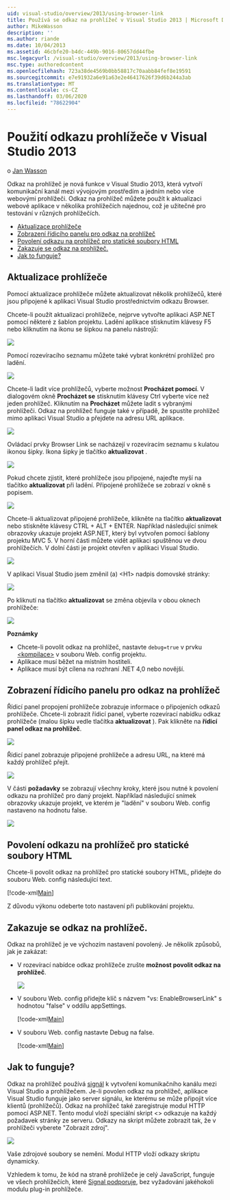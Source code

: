 ```yaml
---
uid: visual-studio/overview/2013/using-browser-link
title: Používá se odkaz na prohlížeč v Visual Studio 2013 | Microsoft Docs
author: MikeWasson
description: ''
ms.author: riande
ms.date: 10/04/2013
ms.assetid: 46cbfe20-b4dc-449b-9016-80657dd44fbe
msc.legacyurl: /visual-studio/overview/2013/using-browser-link
msc.type: authoredcontent
ms.openlocfilehash: 723a38de4569b0bb58817c70aabb84fef8e19591
ms.sourcegitcommit: e7e91932a6e91a63e2e46417626f39d6b244a3ab
ms.translationtype: MT
ms.contentlocale: cs-CZ
ms.lasthandoff: 03/06/2020
ms.locfileid: "78622904"
---
```

# <a name="using-browser-link-in-visual-studio-2013"></a>Použití odkazu prohlížeče v Visual Studio 2013

o [Jan Wasson](https://github.com/MikeWasson)

Odkaz na prohlížeč je nová funkce v Visual Studio 2013, která vytvoří komunikační kanál mezi vývojovým prostředím a jedním nebo více webovými prohlížeči. Odkaz na prohlížeč můžete použít k aktualizaci webové aplikace v několika prohlížečích najednou, což je užitečné pro testování v různých prohlížečích.

- [Aktualizace prohlížeče](#browser-refresh)
- [Zobrazení řídicího panelu pro odkaz na prohlížeč](#dashboard)
- [Povolení odkazu na prohlížeč pro statické soubory HTML](#static-html)
- [Zakazuje se odkaz na prohlížeč.](#disabling)
- [Jak to funguje?](#how-it-works)

<a id="browser-refresh"></a>
## <a name="browser-refresh"></a>Aktualizace prohlížeče

Pomocí aktualizace prohlížeče můžete aktualizovat několik prohlížečů, které jsou připojené k aplikaci Visual Studio prostřednictvím odkazu Browser.

Chcete-li použít aktualizaci prohlížeče, nejprve vytvořte aplikaci ASP.NET pomocí některé z šablon projektu. Ladění aplikace stisknutím klávesy F5 nebo kliknutím na ikonu se šipkou na panelu nástrojů:

![](using-browser-link/_static/image1.png)

Pomocí rozevíracího seznamu můžete také vybrat konkrétní prohlížeč pro ladění.

![](using-browser-link/_static/image2.png)

Chcete-li ladit více prohlížečů, vyberte možnost **Procházet pomocí**. V dialogovém okně **Procházet se** stisknutím klávesy Ctrl vyberte více než jeden prohlížeč. Kliknutím na **Procházet** můžete ladit s vybranými prohlížeči. Odkaz na prohlížeč funguje také v případě, že spustíte prohlížeč mimo aplikaci Visual Studio a přejdete na adresu URL aplikace.

![](using-browser-link/_static/image3.png)

Ovládací prvky Browser Link se nacházejí v rozevíracím seznamu s kulatou ikonou šipky. Ikona šipky je tlačítko **aktualizovat** .

![](using-browser-link/_static/image4.png)

Pokud chcete zjistit, které prohlížeče jsou připojené, najeďte myší na tlačítko **aktualizovat** při ladění. Připojené prohlížeče se zobrazí v okně s popisem.

![](using-browser-link/_static/image5.png)

Chcete-li aktualizovat připojené prohlížeče, klikněte na tlačítko **aktualizovat** nebo stiskněte klávesy CTRL + ALT + ENTER. Například následující snímek obrazovky ukazuje projekt ASP.NET, který byl vytvořen pomocí šablony projektu MVC 5. V horní části můžete vidět aplikaci spuštěnou ve dvou prohlížečích. V dolní části je projekt otevřen v aplikaci Visual Studio.

![](using-browser-link/_static/image6.png)

V aplikaci Visual Studio jsem změnil (a) &lt;H1&gt; nadpis domovské stránky:

![](using-browser-link/_static/image7.png)

Po kliknutí na tlačítko **aktualizovat** se změna objevila v obou oknech prohlížeče:

![](using-browser-link/_static/image8.png)

**Poznámky**

- Chcete-li povolit odkaz na prohlížeč, nastavte `debug=true` v prvku [&lt;kompilace&gt;](https://msdn.microsoft.com/library/s10awwz0(v=vs.85).aspx) v souboru Web. config projektu.
- Aplikace musí běžet na místním hostiteli.
- Aplikace musí být cílena na rozhraní .NET 4,0 nebo novější.

<a id="dashboard"></a>
## <a name="viewing-the-browser-link-dashboard"></a>Zobrazení řídicího panelu pro odkaz na prohlížeč

Řídicí panel propojení prohlížeče zobrazuje informace o připojeních odkazů prohlížeče. Chcete-li zobrazit řídicí panel, vyberte rozevírací nabídku odkaz prohlížeče (malou šipku vedle tlačítka **aktualizovat** ). Pak klikněte na **řídicí panel odkaz na prohlížeč**.

![](using-browser-link/_static/image9.png)

Řídicí panel zobrazuje připojené prohlížeče a adresu URL, na které má každý prohlížeč přejít.

![](using-browser-link/_static/image10.png)

V části **požadavky** se zobrazují všechny kroky, které jsou nutné k povolení odkazu na prohlížeč pro daný projekt. Například následující snímek obrazovky ukazuje projekt, ve kterém je "ladění" v souboru Web. config nastaveno na hodnotu false.

![](using-browser-link/_static/image11.png)

<a id="static-html"></a>
## <a name="enabling-browser-link-for-static-html-files"></a>Povolení odkazu na prohlížeč pro statické soubory HTML

Chcete-li povolit odkaz na prohlížeč pro statické soubory HTML, přidejte do souboru Web. config následující text.

[!code-xml[Main](using-browser-link/samples/sample1.xml)]

Z důvodu výkonu odeberte toto nastavení při publikování projektu.

<a id="disabling"></a>
## <a name="disabling-browser-link"></a>Zakazuje se odkaz na prohlížeč.

Odkaz na prohlížeč je ve výchozím nastavení povolený. Je několik způsobů, jak je zakázat:

- V rozevírací nabídce odkaz prohlížeče zrušte **možnost povolit odkaz na prohlížeč**. 

    ![](using-browser-link/_static/image12.png)
- V souboru Web. config přidejte klíč s názvem "vs: EnableBrowserLink" s hodnotou "false" v oddílu appSettings. 

    [!code-xml[Main](using-browser-link/samples/sample2.xml)]
- V souboru Web. config nastavte Debug na false. 

    [!code-xml[Main](using-browser-link/samples/sample3.xml)]

<a id="how-it-works"></a>
## <a name="how-does-it-work"></a>Jak to funguje?

Odkaz na prohlížeč používá [signál](../../../signalr/index.md) k vytvoření komunikačního kanálu mezi Visual Studio a prohlížečem. Je-li povolen odkaz na prohlížeč, aplikace Visual Studio funguje jako server signálu, ke kterému se může připojit více klientů (prohlížečů). Odkaz na prohlížeč také zaregistruje modul HTTP pomocí ASP.NET. Tento modul vloží speciální skript &lt;&gt; odkazuje na každý požadavek stránky ze serveru. Odkazy na skript můžete zobrazit tak, že v prohlížeči vyberete "Zobrazit zdroj".

![](using-browser-link/_static/image13.png)

Vaše zdrojové soubory se nemění. Modul HTTP vloží odkazy skriptu dynamicky.

Vzhledem k tomu, že kód na straně prohlížeče je celý JavaScript, funguje ve všech prohlížečích, které [Signal podporuje](../../../signalr/overview/getting-started/supported-platforms.md), bez vyžadování jakéhokoli modulu plug-in prohlížeče.
